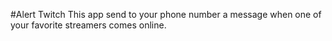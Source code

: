 #Alert Twitch
This app send to your phone number a message when one of your favorite streamers comes online.
